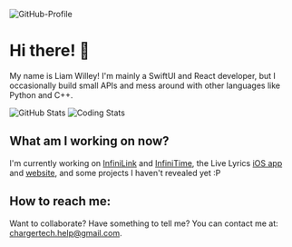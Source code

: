 ![GitHub-Profile](https://github.com/user-attachments/assets/e1fe9377-049e-470e-8ab2-7fd3e8b19946)

# Hi there! 👋

My name is Liam Willey! I'm mainly a SwiftUI and React developer, but I occasionally build small APIs and mess around with other languages like Python and C++.

![GitHub Stats](https://github-readme-stats.vercel.app/api?username=liamcharger)
![Coding Stats](https://github-readme-stats.hackclub.dev/api/wakatime?username=690&api_domain=hackatime.hackclub.com&theme=swift&custom_title=Coding+Stats&layout=compact&cache_seconds=0&langs_count=8&disable_animations=true)

## What am I working on now?

I'm currently working on [InfiniLink](https://github.com/InfiniTimeOrg/InfiniLink) and [InfiniTime](https://github.com/InfiniTimeOrg/InfiniTime), the Live Lyrics [iOS app](https://apps.apple.com/mk/app/lyrics-live/id6449195237) and [website](https://live-lyrics.web.app), and some projects I haven't revealed yet :P

## How to reach me:
Want to collaborate? Have something to tell me? You can contact me at: [chargertech.help@gmail.com](mailto:chargertech.help@gmail.com).
